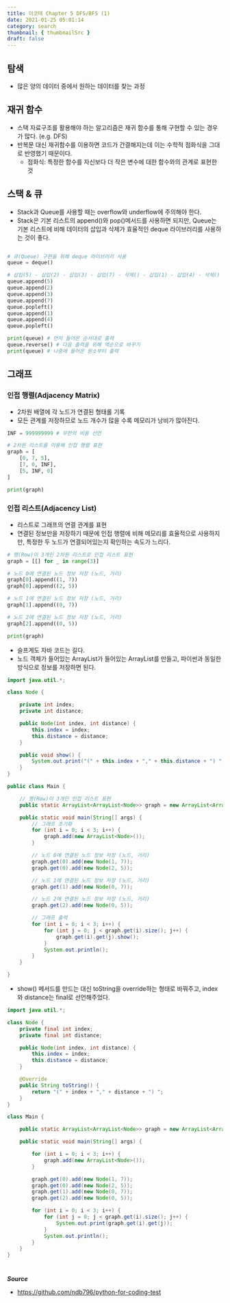 ```yaml
---
title: 이코테 Chapter 5 DFS/BFS (1)
date: 2021-01-25 05:01:14
category: search
thumbnail: { thumbnailSrc }
draft: false
---
```


## 탐색

- 많은 양의 데이터 중에서 원하는 데이터를 찾는 과정

## 재귀 함수

- 스택 자료구조를 활용해야 하는 알고리즘은 재귀 함수를 통해 구현할 수 있는 경우가 많다. (e.g. DFS)
- 반복문 대신 재귀함수를 이용하면 코드가 간결해지는데 이는 수학적 점화식을 그대로 반영했기 때문이다.
  - 점화식: 특정한 함수를 자신보다 더 작은 변수에 대한 함수와의 관계로 표현한 것

## 스택 & 큐

- Stack과 Queue를 사용할 때는 overflow와 underflow에 주의해야 한다.
- Stack은 기본 리스트의 append()와 pop()메서드를 사용하면 되지만, Queue는 기본 리스트에 비해 데이터의 삽입과 삭제가 효율적인 deque 라이브러리를 사용하는 것이 좋다.

```py

# 큐(Queue) 구현을 위해 deque 라이브러리 사용
queue = deque()

# 삽입(5) - 삽입(2) - 삽입(3) - 삽입(7) - 삭제() - 삽입(1) - 삽입(4) - 삭제()
queue.append(5)
queue.append(2)
queue.append(3)
queue.append(7)
queue.popleft()
queue.append(1)
queue.append(4)
queue.popleft()

print(queue) # 먼저 들어온 순서대로 출력
queue.reverse() # 다음 출력을 위해 역순으로 바꾸기
print(queue) # 나중에 들어온 원소부터 출력
```

## 그래프

### 인접 행렬(Adjacency Matrix)

- 2차원 배열에 각 노드가 연결된 형태롤 기록
- 모든 관계를 저장하므로 노드 개수가 많을 수록 메모리가 낭비가 많아진다.

```py
INF = 999999999 # 무한의 비용 선언

# 2차원 리스트를 이용해 인접 행렬 표현
graph = [
    [0, 7, 5],
    [7, 0, INF],
    [5, INF, 0]
]

print(graph)
```

### 인접 리스트(Adjacency List)

- 리스트로 그래프의 연결 관계를 표현
- 연결된 정보만을 저장하기 때문에 인접 행렬에 비해 메모리를 효율적으로 사용하지만, 특정한 두 노드가 연결되어있는지 확인하는 속도가 느리다.

```py
# 행(Row)이 3개인 2차원 리스트로 인접 리스트 표현
graph = [[] for _ in range(3)]

# 노드 0에 연결된 노드 정보 저장 (노드, 거리)
graph[0].append((1, 7))
graph[0].append((2, 5))

# 노드 1에 연결된 노드 정보 저장 (노드, 거리)
graph[1].append((0, 7))

# 노드 2에 연결된 노드 정보 저장 (노드, 거리)
graph[2].append((0, 5))

print(graph)
```

- 슬프게도 자바 코드는 길다.
- 노드 객체가 들어있는 ArrayList가 들어있는 ArrayList를 만들고, 파이썬과 동일한 방식으로 정보를 저장하면 된다.

```java
import java.util.*;

class Node {

    private int index;
    private int distance;

    public Node(int index, int distance) {
        this.index = index;
        this.distance = distance;
    }

    public void show() {
        System.out.print("(" + this.index + "," + this.distance + ") ");
    }
}

public class Main {

    // 행(Row)이 3개인 인접 리스트 표현
    public static ArrayList<ArrayList<Node>> graph = new ArrayList<ArrayList<Node>>();

    public static void main(String[] args) {
        // 그래프 초기화
        for (int i = 0; i < 3; i++) {
            graph.add(new ArrayList<Node>());
        }

        // 노드 0에 연결된 노드 정보 저장 (노드, 거리)
        graph.get(0).add(new Node(1, 7));
        graph.get(0).add(new Node(2, 5));

        // 노드 1에 연결된 노드 정보 저장 (노드, 거리)
        graph.get(1).add(new Node(0, 7));

        // 노드 2에 연결된 노드 정보 저장 (노드, 거리)
        graph.get(2).add(new Node(0, 5));

        // 그래프 출력
        for (int i = 0; i < 3; i++) {
            for (int j = 0; j < graph.get(i).size(); j++) {
                graph.get(i).get(j).show();
            }
            System.out.println();
        }
    }

}
```

- show() 메서드를 만드는 대신 toString을 override하는 형태로 바꿔주고, index와 distance는 final로 선언해주었다.

```java
import java.util.*;

class Node {
    private final int index;
    private final int distance;

    public Node(int index, int distance) {
        this.index = index;
        this.distance = distance;
    }

    @Override
    public String toString() {
        return "(" + index + "," + distance + ") ";
    }
}

class Main {

    public static ArrayList<ArrayList<Node>> graph = new ArrayList<ArrayList<Node>>();

    public static void main(String[] args) {

        for (int i = 0; i < 3; i++) {
            graph.add(new ArrayList<Node>());
        }

        graph.get(0).add(new Node(1, 7));
        graph.get(0).add(new Node(2, 5));
        graph.get(1).add(new Node(0, 7));
        graph.get(2).add(new Node(0, 5));

        for (int i = 0; i < 3; i++) {
            for (int j = 0; j < graph.get(i).size(); j++) {
                System.out.print(graph.get(i).get(j));
            }
            System.out.println();
        }
    }
}
```

#

**_Source_**

- https://github.com/ndb796/python-for-coding-test
